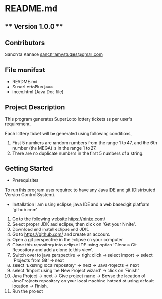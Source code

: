 # README.md
** Version 1.0.0 **
--
## Contributors
Sanchita Kanade <sanchitamystudies@gmail.com>

## File manifest
  - README.md
  - SuperLottoPlus.java
  - index.html (Java Doc file)
   
## Project Description

This program generates SuperLotto lottery tickets as per user's requirement.

Each lottery ticket will be generated using following conditions,
1. First 5 numbers are random numbers from the range 1 to 47, and the 6th
   number (the MEGA) is in the range 1 to 27.
2. There are no duplicate numbers in the first 5 numbers of a string.
	 
## Getting Started

- Prerequisites

To run this program user required to have any Java IDE and git (Distributed Version Control System).

- Installation
I am using eclipse, java IDE and a web based git platform 'github.com'
1. Go to the following website
   https://ninite.com/
2. Select proper JDK and eclipse, then click on 'Get your Ninite'. 
3. Download and install eclipse and JDK.
4. Go to https://github.com/ and create an account.
5. Open a git perspective in the eclipse on your computer
6. Clone this repository into eclipse IDE using option 'Clone a Git Repository and add a clone to this view'.
7. Switch over to java perspective -> right click -> select import -> select 'Projects from Git' -> next
8. select 'Existing local repository' -> next -> JavaProjects -> next
9. select 'Import using the New Project wizard' -> click on 'Finish'
10. Java Project -> next -> Give project name -> Bowse the location of JavaProjects repository on your local machine 
instead of using default location -> Finish.
11. Run the project
        
       


